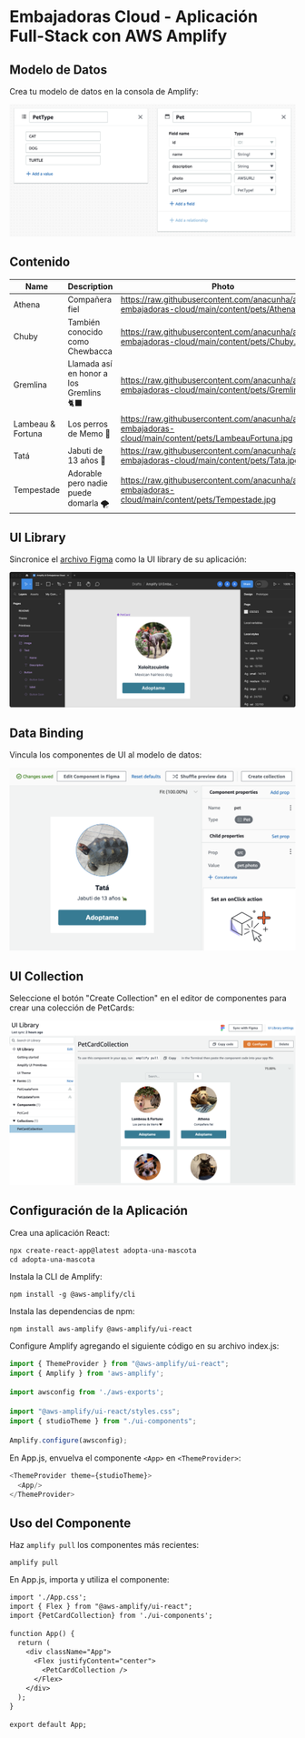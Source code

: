 # Embajadoras Cloud - Aplicación Full-Stack con AWS Amplify

## Modelo de Datos

Crea tu modelo de datos en la consola de Amplify:

![Data Model](https://raw.githubusercontent.com/anacunha/amplify-embajadoras-cloud/main/content/DataModel.png)

## Contenido

| Name              | Description                                     | Photo                                                                                                     | Type   |
| ----------------- | ----------------------------------------------- | --------------------------------------------------------------------------------------------------------- | ------ |
| Athena            | Compañera fiel                                  | https://raw.githubusercontent.com/anacunha/amplify-embajadoras-cloud/main/content/pets/Athena.jpg         | DOG    |
| Chuby             | También conocido como Chewbacca                 | https://raw.githubusercontent.com/anacunha/amplify-embajadoras-cloud/main/content/pets/Chuby.jpg          | DOG    |
| Gremlina          | Llamada así en honor a los Gremlins 🐈‍⬛          | https://raw.githubusercontent.com/anacunha/amplify-embajadoras-cloud/main/content/pets/Gremlina.png       | CAT    |
| Lambeau & Fortuna | Los perros de Memo 🖤                           | https://raw.githubusercontent.com/anacunha/amplify-embajadoras-cloud/main/content/pets/LambeauFortuna.jpg | DOG    |
| Tatá              | Jabuti de 13 años 🐢                            | https://raw.githubusercontent.com/anacunha/amplify-embajadoras-cloud/main/content/pets/Tata.jpg           | TURTLE |
| Tempestade        | Adorable pero nadie puede domarla 🌪            | https://raw.githubusercontent.com/anacunha/amplify-embajadoras-cloud/main/content/pets/Tempestade.jpg     | CAT    |

## UI Library

Sincronice el [archivo Figma](https://www.figma.com/file/IR938yKiMwblIN1AZcd8ES/Amplify-UI-Embajadoras-Cloud?type=design&node-id=861%3A3635&mode=design&t=gpCnrIyjoNlT4Iyn-1) como la UI library de su aplicación:

![Figma](https://raw.githubusercontent.com/anacunha/amplify-embajadoras-cloud/main/content/Figma.png)

## Data Binding

Vincula los componentes de UI al modelo de datos:

![Data Binding](https://raw.githubusercontent.com/anacunha/amplify-embajadoras-cloud/main/content/DataBinding.png)

## UI Collection

Seleccione el botón "Create Collection" en el editor de componentes para crear una colección de PetCards:

![UI Collection](https://raw.githubusercontent.com/anacunha/amplify-embajadoras-cloud/main/content/UICollection.png)

## Configuración de la Aplicación

Crea una aplicación React:

```shell
npx create-react-app@latest adopta-una-mascota
cd adopta-una-mascota
```

Instala la CLI de Amplify:

```shell
npm install -g @aws-amplify/cli
```

Instala las dependencias de npm:

```shell
npm install aws-amplify @aws-amplify/ui-react
```

Configure Amplify agregando el siguiente código en su archivo index.js:

```javascript
import { ThemeProvider } from "@aws-amplify/ui-react";
import { Amplify } from 'aws-amplify';

import awsconfig from './aws-exports';

import "@aws-amplify/ui-react/styles.css";
import { studioTheme } from "./ui-components";

Amplify.configure(awsconfig);
```

En App.js, envuelva el componente `<App>` en `<ThemeProvider>`:

```javascript
<ThemeProvider theme={studioTheme}>
  <App/>
</ThemeProvider>
```

## Uso del Componente

Haz `amplify pull` los componentes más recientes:

```shell
amplify pull
```

En App.js, importa y utiliza el componente:

```javscript
import './App.css';
import { Flex } from "@aws-amplify/ui-react";
import {PetCardCollection} from './ui-components';

function App() {
  return (
    <div className="App">
      <Flex justifyContent="center">
        <PetCardCollection />
      </Flex>
    </div>
  );
}

export default App;
```
